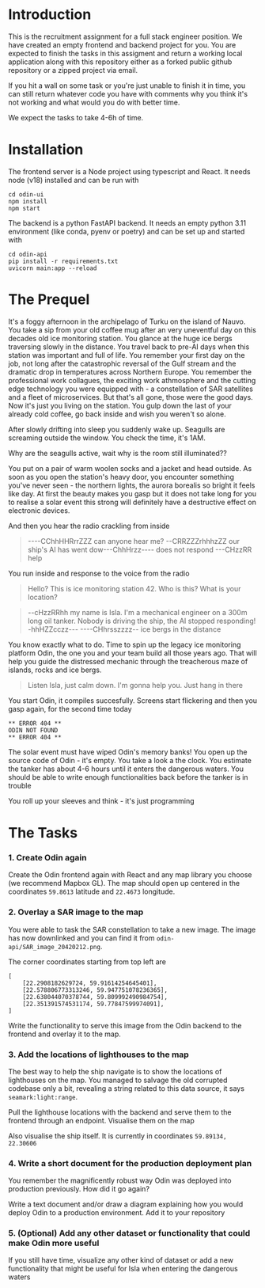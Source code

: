 # Introduction

This is the recruitment assignment for a full stack engineer position. We have created an empty frontend and backend project for you. You are expected to finish the tasks in this assigment and return a working local application along with this repository either as a forked public github repository or a zipped project via email.

If you hit a wall on some task or you're just unable to finish it in time, you can still return whatever code you have with comments why you think it's not working and what would you do with better time.

We expect the tasks to take 4-6h of time.

# Installation

The frontend server is a Node project using typescript and React. It needs node (v18) installed and can be run with

```
cd odin-ui
npm install
npm start
```

The backend is a python FastAPI backend. It needs an empty python 3.11 environment (like conda, pyenv or poetry) and can be set up and started with

```
cd odin-api
pip install -r requirements.txt
uvicorn main:app --reload
```

# The Prequel

It's a foggy afternoon in the archipelago of Turku on the island of Nauvo. You take a sip from your old coffee mug after an very uneventful day on this decades old ice monitoring station. You glance at the huge ice bergs traversing slowly in the distance. You travel back to pre-AI days when this station was important and full of life. You remember your first day on the job, not long after the catastrophic reversal of the Gulf stream and the dramatic drop in temperatures across Northern Europe. You remember the professional work collagues, the exciting work athmosphere and the cutting edge technology you were equipped with - a constellation of SAR satellites and a fleet of microservices. But that's all gone, those were the good days. Now it's just you living on the station. You gulp down the last of your already cold coffee, go back inside and wish you weren't so alone.

After slowly drifting into sleep you suddenly wake up. Seagulls are screaming outside the window. You check the time, it's 1AM.

Why are the seagulls active, wait why is the room still illuminated??

You put on a pair of warm woolen socks and a jacket and head outside. As soon as you open the station's heavy door, you encounter something you've never seen - the northern lights, the aurora borealis so bright it feels like day. At first the beauty makes you gasp but it does not take long for you to realise a solar event this strong will definitely have a destructive effect on electronic devices.

And then you hear the radio crackling from inside

> ----CChhHHRrrZZZ can anyone hear me? --CRRZZZrhhhzZZ
> our ship's AI has went dow---ChhHrzz---- does not respond
> ---CHzzRR help

You run inside and response to the voice from the radio

> Hello? This is ice monitoring station 42. Who is this? What is your location?

> --cHzzRRhh my name is Isla. I'm a mechanical engineer on a 300m long oil tanker.
> Nobody is driving the ship, the AI stopped responding! -hhHZZcczz---
> ----CHhrsszzzz-- ice bergs in the distance

You know exactly what to do. Time to spin up the legacy ice monitoring platform Odin, the one you and your team build all those years ago. That will help you guide the distressed mechanic through the treacherous maze of islands, rocks and ice bergs.

> Listen Isla, just calm down. I'm gonna help you. Just hang in there

You start Odin, it compiles succesfully. Screens start flickering and then you gasp again, for the second time today

```
** ERROR 404 **
ODIN NOT FOUND
** ERROR 404 **
```

The solar event must have wiped Odin's memory banks! You open up the source code of Odin - it's empty. You take a look a the clock. You estimate the tanker has about 4-6 hours until it enters the dangerous waters. You should be able to write enough functionalities back before the tanker is in trouble

You roll up your sleeves and think - it's just programming

# The Tasks

### 1. Create Odin again

Create the Odin frontend again with React and any map library you choose (we recommend Mapbox GL). The map should open up centered in the coordinates `59.8613` latitude and `22.4673` longitude.

### 2. Overlay a SAR image to the map

You were able to task the SAR constellation to take a new image. The image has now downlinked and you can find it from `odin-api/SAR_image_20420212.png`.

The corner coordinates starting from top left are

```
[
    [22.2908182629724, 59.91614254645401],
    [22.578806773313246, 59.947751078236365],
    [22.638044070378744, 59.809992490984754],
    [22.351391574531174, 59.77847599974091],
]
```

Write the functionality to serve this image from the Odin backend to the frontend and overlay it to the map.

### 3. Add the locations of lighthouses to the map

The best way to help the ship navigate is to show the locations of lighthouses on the map. You managed to salvage the old corrupted codebase only a bit, revealing a string related to this data source, it says `seamark:light:range`.

Pull the lighthouse locations with the backend and serve them to the frontend through an endpoint. Visualise them on the map

Also visualise the ship itself. It is currently in coordinates `59.89134, 22.30606`

### 4. Write a short document for the production deployment plan

You remember the magnificently robust way Odin was deployed into production previously. How did it go again?

Write a text document and/or draw a diagram explaining how you would deploy Odin to a production environment. Add it to your repository

### 5. (Optional) Add any other dataset or functionality that could make Odin more useful

If you still have time, visualize any other kind of dataset or add a new functionality that might be useful for Isla when entering the dangerous waters
